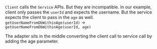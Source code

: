 `Client` calls the `Service` APIs. But they are incompatible. 
In our example, client only passes the `userId` and expects the username.
But the service expects the client to pass in the `age` as well.
`getUserNameFromDbWithinAge(userId)` -> `getUserNameFromDbWithinAge(userId, age)`

The adapter sits in the middle converting the client call to service call by adding the age parameter.